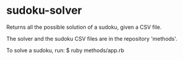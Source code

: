 # sudoku-solver
Returns all the possible solution of a sudoku, given a CSV file.

The solver and the sudoku CSV files are in the repository 'methods'.

To solve a sudoku, run:
$ ruby methods/app.rb   
